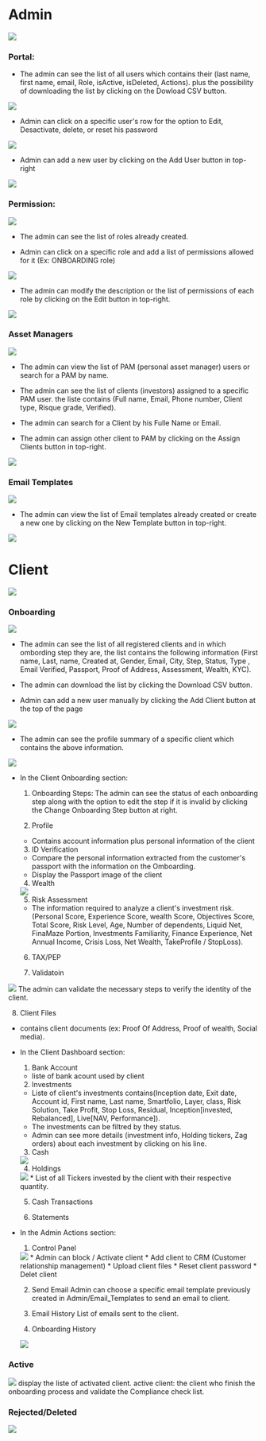 # Admin

<img src="./assets/drop_down_list_admin.png">

### Portal:

- The admin can see the list of all users which contains their (last name, first name, email, Role, isActive, isDeleted, Actions).
plus the possibility of downloading the list by clicking on the Dowload CSV button.

<img src="./assets/portal_overview.png">

- Admin can click on a specific user's row for the option to Edit, Desactivate, delete, or reset his password

<img src="./assets/user_detail.png">

- Admin can add a new user by clicking on the Add User button in top-right

<img src="./assets/add_user.png">


### Permission:

<img src="./assets/role_table.png">

- The admin can see the list of roles already created.

- Admin can click on a specific role and add a list of permissions allowed for it (Ex: ONBOARDING role)

<img src="./assets/role_fonct_ex.png">

- The admin can modify the description or the list of permissions of each role by clicking on the Edit button in top-right.

<img src="./assets/edit_role.png">

### Asset Managers

<img src="./assets/asset_managers.png">

- The admin can view the list of PAM (personal asset manager) users or search for a PAM by name.

- The admin can see the list of clients (investors) assigned to a specific PAM user.
the liste contains (Full name, Email, Phone number, Client type, Risque grade, Verified).

- The admin can search for a Client by his Fulle Name or Email.

- The admin can assign other client to PAM by clicking on the Assign Clients button in top-right.

<img src="./assets/clients_list.png">

### Email Templates

<img src="./assets/email_template.png">

- The admin can view the list of Email templates already created or create a new one by clicking on the New Template button in top-right.

<img src="./assets/create_email_template.png">

# Client

<img src="./assets/drop_down_list_client.png">

### Onboarding

<img src="./assets/onboarding_overview.png">

- The admin can see the list of all registered clients  and in which ombording step they are, the list contains the following information (First name, Last, name, Created at, Gender, Email, City, Step, Status, Type , Email Verified, Passport, Proof of Address, Assessment, Wealth, KYC).

- The admin can download the list by clicking the Download CSV button.
- Admin can add a new user manually by clicking the Add Client button at the top of the page
  
<img src="./assets/profile_summary.png">

- The admin can see the profile summary of a specific client which contains the above information.

<img src="./assets/onboarding_steps.png">

- In the Client Onboarding section:
   1. Onboarding Steps:
The admin can see the status of each onboarding step along with the option to edit the step if it is invalid by clicking the Change Onboarding Step button at right.
   
   2. Profile
    * Contains account information plus personal information of the client
   
   3. ID Verification
     * Compare the personal information extracted from the customer's passport with the information on the Omboarding.
     * Display the Passport image of the client
  
   4. Wealth
    <img src="./assets/wealth.png">

   5. Risk Assessment
     * The information required to analyze a client's investment risk. (Personal Score, Experience Score, wealth Score, Objectives Score, Total Score, Risk Level, Age, Number of dependents, Liquid Net, FinaMaze Portion, Investments Familiarity, Finance Experience, Net Annual Income, Crisis Loss, Net Wealth, TakeProfile / StopLoss).
   6. TAX/PEP
   
   7. Validatoin
 <img src="./assets/validation_client_onboardin.png">
 The admin can validate the necessary steps to verify the identity of the client.

   8. Client Files
   * contains client documents (ex: Proof Of Address, Proof of wealth, Social media).
  
- In the Client Dashboard section:
  1. Bank Account
   * liste of bank acount used by client
  
  2. Investments
   * Liste of client's investments contains(Inception date, Exit date, Account id, First name, Last name, Smartfolio, Layer, class, Risk Solution, Take Profit, Stop Loss, Residual, Inception[invested, Rebalanced], Live[NAV, Performance]).
   * The investments can be filtred by they status.
   * Admin can see more details (investment info, Holding tickers, Zag orders) about each investment by clicking on his line.
  
  3. Cash
   <img src="./assets/Cash_client_dashboard.png">
  
  4. Holdings
   <img src="./assets/holdings_client_dashboard.png">
    * List of all Tickers invested by the client with their respective quantity.
  
  5. Cash Transactions
  
  6. Statements

- In the Admin Actions section:
  1. Control Panel
   <img src="./assets/control_panel_admin_action.png">
   * Admin can block / Activate client
   * Add client to CRM (Customer relationship management)
   * Upload client files
   * Reset client password
   * Delet client
  
  2. Send Email
   Admin can choose a specific email template previously created in Admin/Email_Templates to send an email to client.
  
  3. Email History
    List of emails sent to the client.
  
  4. Onboarding History
    <img src="./assets/onboarding_steps_history.png">

### Active

 <img src="./assets/active_clients.png">
    display the liste of activated client.
    active client: the client who finish the onboarding process and validate the Compliance check list.

### Rejected/Deleted

<img src="./assets/deleted_client_list.png">

